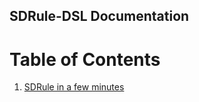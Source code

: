 ## SDRule-DSL Documentation

# Table of Contents

1. [SDRule in a few minutes](sdrule-dsl-in-a-few-mimuntes.md)